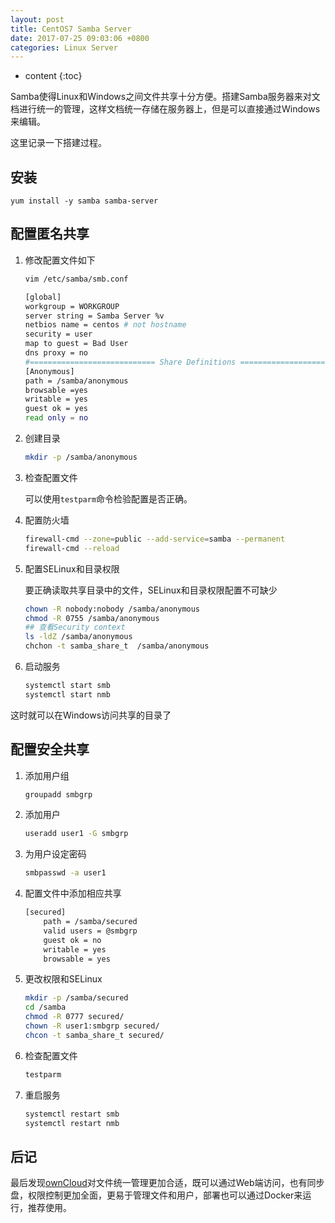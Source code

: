 ```yaml
---
layout: post
title: CentOS7 Samba Server
date: 2017-07-25 09:03:06 +0800
categories: Linux Server
---
```


* content
{:toc}

Samba使得Linux和Windows之间文件共享十分方便。搭建Samba服务器来对文档进行统一的管理，这样文档统一存储在服务器上，但是可以直接通过Windows来编辑。

这里记录一下搭建过程。




## 安装

```shell
yum install -y samba samba-server
```

## 配置匿名共享

1. 修改配置文件如下

    ```bash
    vim /etc/samba/smb.conf
    ```

    ```bash
    [global]
    workgroup = WORKGROUP
    server string = Samba Server %v
    netbios name = centos # not hostname
    security = user
    map to guest = Bad User
    dns proxy = no
    #============================ Share Definitions ============================== 
    [Anonymous]
    path = /samba/anonymous
    browsable =yes
    writable = yes
    guest ok = yes
    read only = no
    ```

1. 创建目录

    ```bash
    mkdir -p /samba/anonymous
    ```

1. 检查配置文件

    可以使用`testparm`命令检验配置是否正确。

1. 配置防火墙

    ```bash
    firewall-cmd --zone=public --add-service=samba --permanent
    firewall-cmd --reload
    ```

1. 配置SELinux和目录权限

    要正确读取共享目录中的文件，SELinux和目录权限配置不可缺少

    ```bash
    chown -R nobody:nobody /samba/anonymous
    chmod -R 0755 /samba/anonymous
    ## 查看Security context
    ls -ldZ /samba/anonymous
    chchon -t samba_share_t  /samba/anonymous
    ```

1. 启动服务

    ```bash
    systemctl start smb
    systemctl start nmb
    ```

这时就可以在Windows访问共享的目录了

## 配置安全共享

1. 添加用户组

    ```bash
    groupadd smbgrp
    ```

1. 添加用户

    ```bash
    useradd user1 -G smbgrp
    ```

1. 为用户设定密码

    ```bash
    smbpasswd -a user1
    ```

1. 配置文件中添加相应共享

    ```bash
    [secured]
        path = /samba/secured
        valid users = @smbgrp
        guest ok = no
        writable = yes
        browsable = yes
    ```

1. 更改权限和SELinux

    ```bash
    mkdir -p /samba/secured
    cd /samba
    chmod -R 0777 secured/
    chown -R user1:smbgrp secured/
    chcon -t samba_share_t secured/
    ```

1. 检查配置文件

    ```bash
    testparm
    ```

1. 重启服务

    ```bash
    systemctl restart smb
    systemctl restart nmb
    ```

## 后记

最后发现[ownCloud](https://owncloud.org/)对文件统一管理更加合适，既可以通过Web端访问，也有同步盘，权限控制更加全面，更易于管理文件和用户，部署也可以通过Docker来运行，推荐使用。